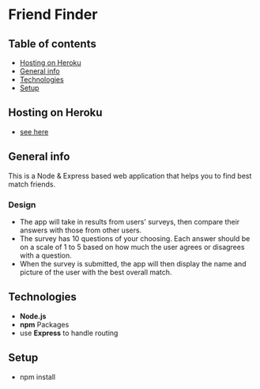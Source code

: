 # Friend Finder

## Table of contents
* [Hosting on Heroku](#Hosting-on-Heroku)
* [General info](#general-info)
* [Technologies](#technologies)
* [Setup](#setup)

## Hosting on Heroku
* [see here](https://guarded-reef-69111.herokuapp.com/)

## General info
This is a Node & Express based web application that helps you to find best match friends. 

### Design
* The app will take in results from users' surveys, then compare their answers with those from other users.
* The survey has 10 questions of your choosing. Each answer should be on a scale of 1 to 5 based on how much the user agrees or disagrees with a question.
* When the survey is submitted, the app will then display the name and picture of the user with the best overall match. 

## Technologies
* **Node.js**
* **npm** Packages
* use **Express** to handle routing

## Setup
* npm install

